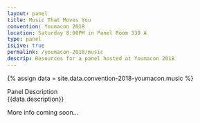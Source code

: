 ```yaml
---
layout: panel
title: Music That Moves You
convention: Youmacon 2018
location: Saturday 8:00PM in Panel Room 330 A
type: panel
isLive: true
permalink: /youmacon-2018/music
descrip: Resources for a panel hosted at Youmacon 2018
---
```


{% assign data = site.data.convention-2018-youmacon.music %}

<div class="manga-header">Panel Description</div>
<div class="panel-description">{{data.description}}</div>

<!-- <div class="manga-header">Preshow</div> -->
<!-- {% include links.html links=data.preshow %} -->

More info coming soon...

<!--
<div class="manga-header">
  Clips
</div>
{% include links.html links=data.clips %}

<div class="manga-header"> Sources, Inspiration, and Further Reading </div>
{% include links.html links=data.articles %}
 -->
